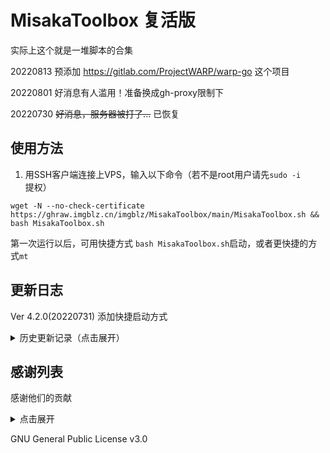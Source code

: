 # MisakaToolbox 复活版

实际上这个就是一堆脚本的合集

20220813 预添加 https://gitlab.com/ProjectWARP/warp-go 这个项目

20220801 好消息有人滥用！准备换成gh-proxy限制下

20220730 ~~好消息，服务器被打了...~~  已恢复

## 使用方法
1. 用SSH客户端连接上VPS，输入以下命令（若不是root用户请先`sudo -i`提权）
```shell
wget -N --no-check-certificate https://ghraw.imgblz.cn/imgblz/MisakaToolbox/main/MisakaToolbox.sh && bash MisakaToolbox.sh
```

第一次运行以后，可用快捷方式 `bash MisakaToolbox.sh`启动，或者更快捷的方式`mt`


## 更新日志

Ver 4.2.0(20220731) 添加快捷启动方式

<details>
    <summary>历史更新记录（点击展开）</summary>
    
Ver 4.2.0(20220731) 添加快捷启动方式
    
Ver 4.1.1(20220730) 优化dd服务器的部分
    
Ver 4.1.0(20220727-3) 更换为自建CDN
    
Ver 4.0.2(20220727) 退回4.0.0,准备自建CDN
    
Ver 4.0.1(20220725) 发现7ed的ipv6有时候抽风了，改成了jsdelivr
    
Ver 4.0.0(20220724) 改强制更新为可选，防止有时候未缓存到节点导致重复更新
    
Ver 3.9.1(20220722) 忘了dd脚本加个中国源，要用才想起来
    
Ver 3.9(20220721) 改下逻辑，删了点没用的
    
Ver 3.8（20220718-2） 优化脚本大小
    
Ver 3.7（20220718） 添加CCAA脚本
    
Ver 3.6（20220717） 添加wireguard和mdserver两个好用的项目,引入自动更新
    
Ver 3.5（20220715） 优化脚本，防止回到主菜单需要漫长的等待检查，防止输错序号导致强制退出脚本
    
Ver 3.4（20220714） 加了一堆东东
    
Ver 3.3（20220713） 增加swap脚本
  
Ver 3.2（20220707） 迁移仓库，删除部分脚本（变成杰哥的样纸），并由这个色皮头子继续misakatools的更新
  
</details>

## 感谢列表

感谢他们的贡献
<details>
    <summary>点击展开</summary>

感谢Misaka no的开发

BBR(KVM)：https://github.com/ylx2016/Linux-NetSpeed

BBR(OpenVZ)：https://github.com/mzz2017/lkl-haproxy/

WARP脚本：https://github.com/fscarmen/warp

宝塔国际版（aapanel）：https://www.aapanel.com/

X-ui: https://github.com/vaxilu/x-ui

Aria2: https://github.com/P3TERX/aria2.sh

CyberPanel：https://cyberpanel.net/

Mack-a：https://github.com/mack-a/v2ray-agent

233boy：https://github.com/233boy/v2ray/wiki/V2Ray%E4%B8%80%E9%94%AE%E5%AE%89%E8%A3%85%E8%84%9A%E6%9C%AC

hijk：https://github.com/hijkpw/scripts

ShadowSocks: https://github.com/teddysun/shadowsocks_install/tree/master

bench.sh https://bench.sh

superbench https://github.com/oooldking/script

lemonbench https://blog.ilemonrain.com/linux/LemonBench.html

流媒体检测：https://github.com/lmc999/RegionRestrictionCheck

三网测速：https://github.com/ernisn/superspeed/

哪吒面板：https://github.com/naiba/nezha

可乐 ServerStartus-Horatu：https://github.com/cokemine/ServerStatus-Hotaru

DD系统：https://www.cxthhhhh.com/network-reinstall-system-modify

青龙面板：https://github.com/whyour/qinglong

更换系统语言：https://github.com/johnrosen1/vpstoolbox
</details>  


GNU General Public License v3.0  
